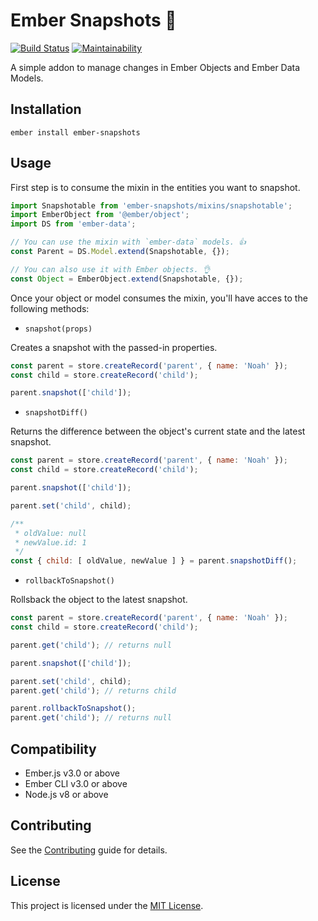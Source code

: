 Ember Snapshots 📸
==============================================================================

[![Build Status](https://travis-ci.org/Oreoz/ember-snapshots.svg?branch=master)](https://travis-ci.org/Oreoz/ember-snapshots)
[![Maintainability](https://api.codeclimate.com/v1/badges/20902e84089f70f5303b/maintainability)](https://codeclimate.com/github/Oreoz/ember-snapshots/maintainability)

A simple addon to manage changes in Ember Objects and Ember Data Models.

Installation
------------------------------------------------------------------------------

```
ember install ember-snapshots
```


Usage
------------------------------------------------------------------------------

First step is to consume the mixin in the entities you want to snapshot.

```js
import Snapshotable from 'ember-snapshots/mixins/snapshotable';
import EmberObject from '@ember/object';
import DS from 'ember-data';

// You can use the mixin with `ember-data` models. 👍
const Parent = DS.Model.extend(Snapshotable, {});

// You can also use it with Ember objects. 👌
const Object = EmberObject.extend(Snapshotable, {});
```

Once your object or model consumes the mixin, you'll have acces to the following methods:

- `snapshot(props)`

Creates a snapshot with the passed-in properties.

```js
const parent = store.createRecord('parent', { name: 'Noah' });
const child = store.createRecord('child');

parent.snapshot(['child']);
```

- `snapshotDiff()`

Returns the difference between the object's current state and the latest snapshot.

```js
const parent = store.createRecord('parent', { name: 'Noah' });
const child = store.createRecord('child');

parent.snapshot(['child']);

parent.set('child', child);

/**
 * oldValue: null
 * newValue.id: 1
 */
const { child: [ oldValue, newValue ] } = parent.snapshotDiff();
```

- `rollbackToSnapshot()`

Rollsback the object to the latest snapshot.

```js
const parent = store.createRecord('parent', { name: 'Noah' });
const child = store.createRecord('child');

parent.get('child'); // returns null

parent.snapshot(['child']);

parent.set('child', child);
parent.get('child'); // returns child

parent.rollbackToSnapshot();
parent.get('child'); // returns null
```

Compatibility
------------------------------------------------------------------------------

* Ember.js v3.0 or above
* Ember CLI v3.0 or above
* Node.js v8 or above

Contributing
------------------------------------------------------------------------------

See the [Contributing](CONTRIBUTING.md) guide for details.


License
------------------------------------------------------------------------------

This project is licensed under the [MIT License](LICENSE.md).
